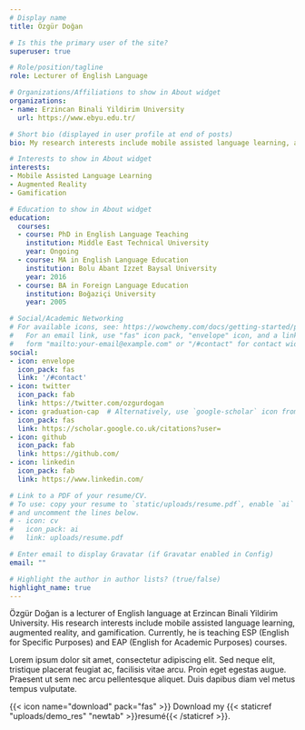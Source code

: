 ```yaml
---
# Display name
title: Özgür Doğan

# Is this the primary user of the site?
superuser: true

# Role/position/tagline
role: Lecturer of English Language

# Organizations/Affiliations to show in About widget
organizations:
- name: Erzincan Binali Yildirim University
  url: https://www.ebyu.edu.tr/

# Short bio (displayed in user profile at end of posts)
bio: My research interests include mobile assisted language learning, augmented reality, and gamification.

# Interests to show in About widget
interests:
- Mobile Assisted Language Learning
- Augmented Reality
- Gamification

# Education to show in About widget
education:
  courses:
  - course: PhD in English Language Teaching
    institution: Middle East Technical University
    year: Ongoing
  - course: MA in English Language Education
    institution: Bolu Abant Izzet Baysal University
    year: 2016
  - course: BA in Foreign Language Education
    institution: Boğaziçi University
    year: 2005

# Social/Academic Networking
# For available icons, see: https://wowchemy.com/docs/getting-started/page-builder/#icons
#   For an email link, use "fas" icon pack, "envelope" icon, and a link in the
#   form "mailto:your-email@example.com" or "/#contact" for contact widget.
social:
- icon: envelope
  icon_pack: fas
  link: '/#contact'
- icon: twitter
  icon_pack: fab
  link: https://twitter.com/ozgurdogan
- icon: graduation-cap  # Alternatively, use `google-scholar` icon from `ai` icon pack
  icon_pack: fas
  link: https://scholar.google.co.uk/citations?user=
- icon: github
  icon_pack: fab
  link: https://github.com/
- icon: linkedin
  icon_pack: fab
  link: https://www.linkedin.com/

# Link to a PDF of your resume/CV.
# To use: copy your resume to `static/uploads/resume.pdf`, enable `ai` icons in `params.toml`, 
# and uncomment the lines below.
# - icon: cv
#   icon_pack: ai
#   link: uploads/resume.pdf

# Enter email to display Gravatar (if Gravatar enabled in Config)
email: ""

# Highlight the author in author lists? (true/false)
highlight_name: true
---
```


Özgür Doğan is a lecturer of English language at Erzincan Binali Yildirim University. His research interests include mobile assisted language learning, augmented reality, and gamification. Currently, he is teaching ESP (English for Specific Purposes) and EAP (English for Academic Purposes) courses.

Lorem ipsum dolor sit amet, consectetur adipiscing elit. Sed neque elit, tristique placerat feugiat ac, facilisis vitae arcu. Proin eget egestas augue. Praesent ut sem nec arcu pellentesque aliquet. Duis dapibus diam vel metus tempus vulputate.

{{< icon name="download" pack="fas" >}} Download my {{< staticref "uploads/demo_res" "newtab" >}}resumé{{< /staticref >}}.

